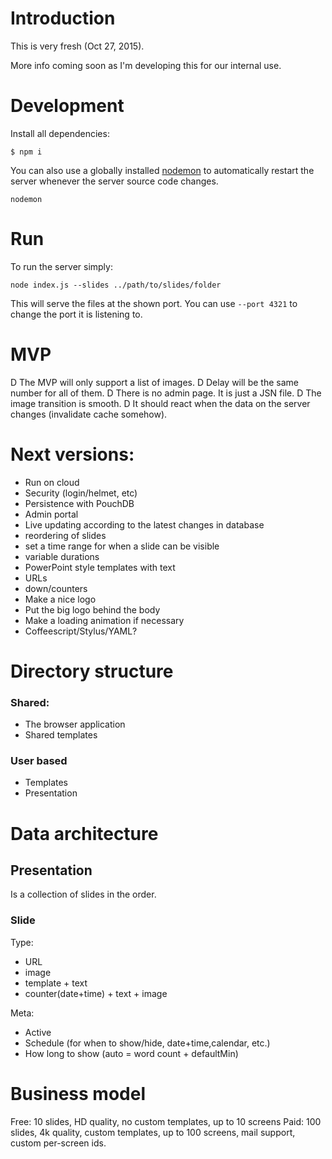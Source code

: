 # Introduction

This is very fresh (Oct 27, 2015).

More info coming soon as I'm developing this for our internal use.

# Development

Install all dependencies:

```
$ npm i
```

You can also use a globally installed
[nodemon](https://github.com/remy/nodemon) to automatically
restart the server whenever the server source code changes.

```
nodemon
```
# Run

To run the server simply:

```
node index.js --slides ../path/to/slides/folder
```

This will serve the files at the shown port.
You can use `--port 4321` to change the port it is listening to.

# MVP

D The MVP will only support a list of images.
D Delay will be the same number for all of them.
D There is no admin page. It is just a JSN file.
D The image transition is smooth.
D It should react when the data on the server changes (invalidate cache somehow).

# Next versions:

* Run on cloud
* Security (login/helmet, etc)
* Persistence with PouchDB
* Admin portal
* Live updating according to the latest changes in database
* reordering of slides
* set a time range for when a slide can be visible
* variable durations
* PowerPoint style templates with text
* URLs
* down/counters
* Make a nice logo
* Put the big logo behind the body
* Make a loading animation if necessary
* Coffeescript/Stylus/YAML?

# Directory structure

### Shared:

* The browser application
* Shared templates

### User based

* Templates
* Presentation

# Data architecture

## Presentation

Is a collection of slides in the order.

### Slide

Type:

* URL
* image
* template + text
* counter(date+time) + text + image

Meta:

* Active
* Schedule (for when to show/hide, date+time,calendar, etc.)
* How long to show (auto = word count + defaultMin)

# Business model

Free: 10 slides, HD quality, no custom templates, up to 10 screens
Paid: 100 slides, 4k quality, custom templates, up to 100 screens, mail support, custom per-screen ids.
